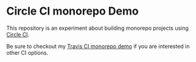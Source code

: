 # Circle CI monorepo Demo 

This repository is an experiment about building monorepo projects using [Circle CI](https://circleci.com/).

Be sure to checkout my [Travis CI monorepo demo](https://github.com/arnaskro/monorepo-travis) if you are interested in other CI options.